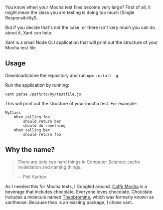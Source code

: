 You know when your Mocha test files become very large?
First of all, it might mean the class you are testing
is doing too much (Single Responsibility!).

But if you decide that's not the case, or there isn't
very much you can do about it, Xant can help.

Xant is a small Node CLI application that will print
out the structure of your Mocha test file.

## Usage

Download/clone the repository and run `npm install -g`.

Run the application by running:

```
xant parse /path/to/my/testfile.js
```

This will print out the structure of your mocha test. For
example:

```
MyClass
    When calling foo
        should return bar
        should do something
    When calling bar
        should return foo
```

## Why the name?

 > There are only two hard things in Computer Science: cache invalidation and naming things.
 >
 > -- Phil Karlton

As I needed this for Mocha tests, I Googled around. [Caffè Mocha](https://en.wikipedia.org/wiki/Caff%C3%A8_mocha)
is a beverage that includes chocolate. Everyone loves chocolate. Chocolate
includes a molecule named [Theobromine](https://en.wikipedia.org/wiki/Theobromine), which was formerly known as xantheose. Because theo is an existing package, I chose xant.

